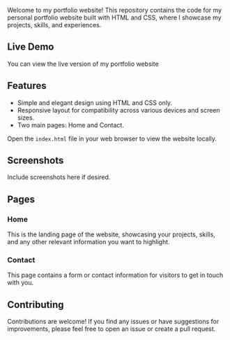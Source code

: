 Welcome to my portfolio website! This repository contains the code for my personal portfolio website built with HTML and CSS, where I showcase my projects, skills, and experiences.

## Live Demo

You can view the live version of my portfolio website 
## Features

- Simple and elegant design using HTML and CSS only.
- Responsive layout for compatibility across various devices and screen sizes.
- Two main pages: Home and Contact.


Open the `index.html` file in your web browser to view the website locally.

## Screenshots

Include screenshots here if desired.

## Pages

### Home

This is the landing page of the website, showcasing your projects, skills, and any other relevant information you want to highlight.

### Contact

This page contains a form or contact information for visitors to get in touch with you.

## Contributing

Contributions are welcome! If you find any issues or have suggestions for improvements, please feel free to open an issue or create a pull request.




